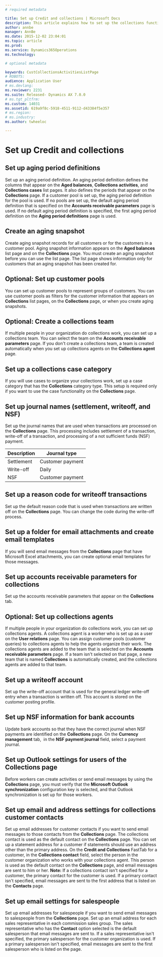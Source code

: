 ```yaml
---
# required metadata

title: Set up Credit and collections | Microsoft Docs
description: This article explains how to set up the collections functionality.
author: annbe
manager: AnnBe
ms.date: 2015-12-02 23:04:01
ms.topic: article
ms.prod: 
ms.service: Dynamics365Operations
ms.technology: 

# optional metadata

keywords: CustCollectionsActivitiesListPage
# ROBOTS: 
audience: Application User
# ms.devlang: 
ms.reviewer: 2231
ms.suite: Released- Dynamics AX 7.0.0
# ms.tgt_pltfrm: 
ms.custom: 14031
ms.assetid: 619a9f8c-5918-4511-9112-d43384f5e357
# ms.region: 
# ms.industry: 
ms.author: twheeloc

---
```


# Set up Credit and collections

Set up aging period definitions
-------------------------------

Set up an aging period definition. An aging period definition defines the columns that appear on the **Aged balances**, **Collections activities**, and **Collections cases** list pages. It also defines the periods that appear on the **Collections** page. If a customer pool is set up, the aging period definition for the pool is used. If no pools are set up, the default aging period definition that is specified on the **Accounts receivable parameters** page is used. If no default aging period definition is specified, the first aging period definition on the **Aging period definitions** page is used.

## Create an aging snapshot
Create aging snapshot records for all customers or for the customers in a customer pool. Aging snapshot information appears on the **Aged balances** list page and on the **Collections** page. You must create an aging snapshot before you can use the list page. The list page shows information only for customers that an aging snapshot has been created for.

## Optional: Set up customer pools
You can set up customer pools to represent groups of customers. You can use customer pools as filters for the customer information that appears on **Collections** list pages, on the **Collections** page, or when you create aging snapshots.

## Optional: Create a collections team
If multiple people in your organization do collections work, you can set up a collections team. You can select the team on the **Accounts receivable parameters** page. If you don't create a collections team, a team is created automatically when you set up collections agents on the **Collections agent** page.

## Set up a collections case category
If you will use cases to organize your collections work, set up a case category that has the **Collections** category type. This setup is required only if you want to use the case functionality on the **Collections** page.

## Set up journal names (settlement, writeoff, and NSF)
Set up the journal names that are used when transactions are processed on the **Collections** page. This processing includes settlement of a transaction, write-off of a transaction, and processing of a not sufficient funds (NSF) payment.

| Description | Journal type     |
|-------------|------------------|
| Settlement  | Customer payment |
| Write-off   | Daily            |
| NSF         | Customer payment |

## Set up a reason code for writeoff transactions
Set up the default reason code that is used when transactions are written off on the **Collections** page. You can change the code during the write-off process.

## Set up a folder for email attachments and create email templates
If you will send email messages from the **Collections** page that have Microsoft Excel attachments, you can create optional email templates for those messages.

## Set up accounts receivable parameters for collections
Set up the accounts receivable parameters that appear on the **Collections** tab.

## Optional: Set up collections agents
If multiple people in your organization do collections work, you can set up collections agents. A collections agent is a worker who is set up as a user on the **User relations** page. You can assign customer pools (customer queries) to collections agents to help the agents organize their work. The collections agents are added to the team that is selected on the **Accounts receivable parameters** page. If a team isn't selected on that page, a new team that is named **Collections** is automatically created, and the collections agents are added to that team.

## Set up a writeoff account
Set up the write-off account that is used for the general ledger write-off entry when a transaction is written off. This account is stored on the customer posting profile.

## Set up NSF information for bank accounts
Update bank accounts so that they have the correct journal when NSF payments are identified on the **Collections** page. On the **Currency management** tab,  in the **NSF payment journal** field, select a payment journal.

## Set up Outlook settings for users of the Collections page
Before workers can create activities or send email messages by using the **Collections** page, you must verify that the **Microsoft Outlook synchronization** configuration key is selected, and that Outlook synchronization is set up for those workers.

## Set up email and address settings for collections customer contacts
Set up email addresses for customer contacts if you want to send email messages to those contacts from the **Collections** page. The collections contact is used as the default contact on the **Collections** page. You can set up a statement address for a customer if statements should use an address other than the primary address. On the **Credit and Collections** FastTab for a customer, in the **Collections contact** field, select the person in the customer organization who works with your collections agent. This person is used as the default contact on the **Collections** page, and email messages are sent to him or her. **Note:** If a collections contact isn't specified for a customer, the primary contact for the customer is used. If a primary contact isn't specified, email messages are sent to the first address that is listed on the **Contacts** page.

## Set up email settings for salespeople
Set up email addresses for salespeople if you want to send email messages to salespeople from the **Collections** page. Set up an email address for each sales representative in each commission sales group. The sales representative who has the **Contact** option selected is the default salesperson that email messages are sent to. If a sales representative isn't specified, the primary salesperson for the customer organization is used. If a primary salesperson isn't specified, email messages are sent to the first salesperson who is listed on the page.

